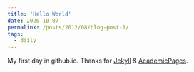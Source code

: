 ```yaml
---
title: 'Hello World'
date: 2020-10-07
permalink: /posts/2012/08/blog-post-1/
tags:
  - daily
---
```


My first day in github.io. Thanks for [Jekyll](https://jekyllrb.com/) & [AcademicPages](https://github.com/academicpages/academicpages.github.io).

